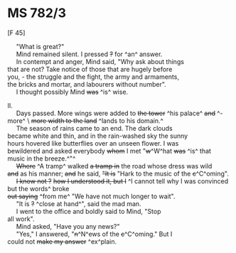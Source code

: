 # MS 782/3

[F 45]

&nbsp;&nbsp;&nbsp;&nbsp;&nbsp;"What is great?" \
&nbsp;&nbsp;&nbsp;&nbsp;&nbsp;Mind remained silent. I pressed ~~?~~ for ^an^ answer. \
&nbsp;&nbsp;&nbsp;&nbsp;&nbsp;In contempt and anger, Mind said, "Why ask about things \
that are not? Take notice of those that are hugely before \
you, - the struggle and the fight, the army and armaments, \
the bricks and mortar, and labourers without number". \
&nbsp;&nbsp;&nbsp;&nbsp;&nbsp;I thought possibly Mind ~~was~~ ^is^ wise.

II. \
&nbsp;&nbsp;&nbsp;&nbsp;&nbsp;Days passed. More wings were added to ~~the tower~~ ^his palace^ ~~and~~ ^- more^ \ 
~~more width to the land~~ ^lands to his domain.^ \
&nbsp;&nbsp;&nbsp;&nbsp;&nbsp;The season of rains came to an end. The dark clouds \
became white and thin, and in the rain-washed sky the sunny \
hours hovered like butterflies over an unseen flower. I was \
bewildered and asked everybody ~~whom~~ I met "~~w~~^W^hat ~~was~~ ^is^ that \
music in the breeze.^"^ \
&nbsp;&nbsp;&nbsp;&nbsp;&nbsp;~~Where~~ ^A tramp^ walked ~~a tramp in~~ the road whose dress was wild \
~~and~~ as his manner; ~~and~~ he said, ~~"It is~~ "Hark to the music of the ~~c~~^C^oming". \
&nbsp;&nbsp;&nbsp;&nbsp;&nbsp;~~I know not ?~~ ~~how I understood it, but I~~ ^I cannot tell why I was convinced but the words^ broke \
~~out saying~~ ^from me^ "We have not much longer to wait". \
&nbsp;&nbsp;&nbsp;&nbsp;&nbsp;"It is ~~?~~ ^close at hand^", said the mad man. \
&nbsp;&nbsp;&nbsp;&nbsp;&nbsp;I went to the office and boldly said to Mind, "Stop \
all work". \
&nbsp;&nbsp;&nbsp;&nbsp;&nbsp;Mind asked, "Have you any news?" \
&nbsp;&nbsp;&nbsp;&nbsp;&nbsp;"Yes," I answered, "~~n~~^N^ews of the ~~c~~^C^oming." But I \
could not ~~make my answer~~ ^ex^plain.
